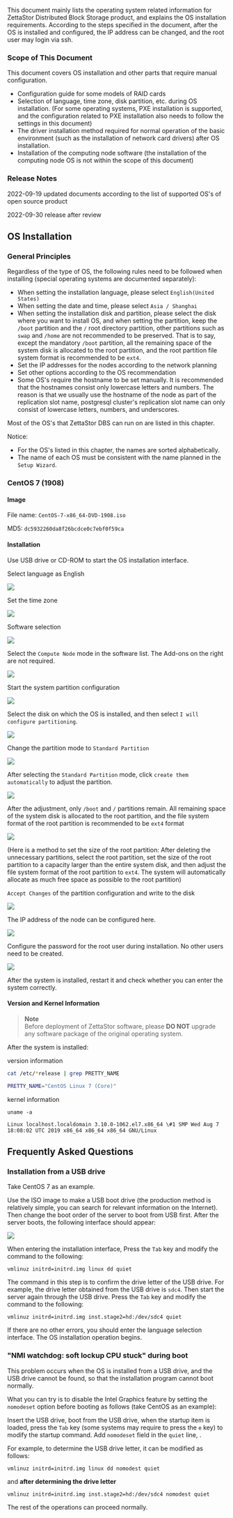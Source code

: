 This document mainly lists the operating system related information for ZettaStor Distributed Block Storage product, and explains the OS installation requirements.
According to the steps specified in the document, after the OS is installed and configured, the IP address can be changed, and the root user may login via ssh.

### Scope of This Document

This document covers OS installation and other parts that require manual configuration.

- Configuration guide for some models of RAID cards
- Selection of language, time zone, disk partition, etc. during OS installation. (For some operating systems, PXE installation is supported, and the configuration related to PXE installation also needs to follow the settings in this document)
- The driver installation method required for normal operation of the basic environment (such as the installation of network card drivers) after OS installation.
- Installation of the computing node software (the installation of the computing node OS is not within the scope of this document)

### Release Notes 

2022-09-19
updated documents according to the list of supported OS's of open source product

2022-09-30
release after review

## OS Installation

### General Principles

Regardless of the type of OS, the following rules need to be followed when installing (special operating systems are documented separately):

- When setting the installation language, please select `English(United States)`
- When setting the date and time, please select `Asia / Shanghai`
- When setting the installation disk and partition, please select the disk where you want to install OS, and when setting the partition, keep the `/boot` partition and the `/` root directory partition, other partitions such as `swap` and `/home` are not recommended to be preserved. That is to say, except the mandatory `/boot` partition, all the remaining space of the system disk is allocated to the root partition, and the root partition file system format is recommended to be `ext4`.
- Set the IP addresses for the nodes according to the network planning
- Set other options according to the OS recommendation
- Some OS's require the hostname to be set manually. It is recommended that the hostnames consist only lowercase letters and numbers. The reason is that we usually use the hostname of the node as part of the replication slot name, postgresql cluster's replication slot name can only consist of lowercase letters, numbers, and underscores.

Most of the OS's that ZettaStor DBS can run on are listed in this chapter. 

Notice:
- For the OS's listed in this chapter, the names are sorted alphabetically.
- The name of each OS must be consistent with the name planned in the `Setup Wizard`.

### CentOS 7 (1908)

#### Image

File name: `CentOS-7-x86_64-DVD-1908.iso`

MD5: `dc5932260da8f26bcdce0c7ebf0f59ca`

#### Installation

Use USB drive or CD-ROM to start the OS installation interface.

Select language as English

<img src="https://zdbs.io/operatingsystem/media/image2.png" />

Set the time zone

<img src="https://zdbs.io/operatingsystem/media/image3.png" />

Software selection

<img src="https://zdbs.io/operatingsystem/media/image4.png" />

Select the `Compute Node` mode in the software list. The Add-ons on the right are not required.

<img src="https://zdbs.io/operatingsystem/media/image5.png" />

Start the system partition configuration

<img src="https://zdbs.io/operatingsystem/media/image6.png" />

Select the disk on which the OS is installed, and then select `I will configure partitioning`.

<img src="https://zdbs.io/operatingsystem/media/image7.png" />

Change the partition mode to `Standard Partition`

<img src="https://zdbs.io/operatingsystem/media/image8.png" />

After selecting the `Standard Partition` mode, click `create them automatically` to adjust the partition.

<img src="https://zdbs.io/operatingsystem/media/image9.png" />

After the adjustment, only `/boot` and `/` partitions remain. All remaining space of the system disk is allocated to the root partition, and the file system format of the root partition is recommended to be `ext4` format

<img src="https://zdbs.io/operatingsystem/media/image10.png" />

(Here is a method to set the size of the root partition: After deleting the unnecessary partitions, select the root partition, set the size of the root partition to a capacity larger than the entire system disk, and then adjust the file system format of the root partition to `ext4`. The system will automatically allocate as much free space as possible to the root partition)

`Accept Changes` of the partition configuration and write to the disk

<img src="https://zdbs.io/operatingsystem/media/image11.png" />

The IP address of the node can be configured here.

<img src="https://zdbs.io/operatingsystem/media/image12.png" />

Configure the password for the root user during installation. No other users need to be created.

<img src="https://zdbs.io/operatingsystem/media/image13.png" />

After the system is installed, restart it and check whether you can enter the system correctly.

#### Version and Kernel Information

>**Note**  
Before deployment of ZettaStor software, please **DO NOT** upgrade any software package of the original operating system.

After the system is installed:

version information
```bash
cat /etc/*release | grep PRETTY_NAME

PRETTY_NAME="CentOS Linux 7 (Core)"
```

kernel information
```
uname -a

Linux localhost.localdomain 3.10.0-1062.el7.x86_64 \#1 SMP Wed Aug 7
18:08:02 UTC 2019 x86_64 x86_64 x86_64 GNU/Linux
```

## Frequently Asked Questions

### Installation from a USB drive

Take CentOS 7 as an example.

Use the ISO image to make a USB boot drive (the production method is relatively simple, you can search for relevant information on the Internet). Then change the boot order of the server to boot from USB first. After the server boots, the following interface should appear:

<img src="https://zdbs.io/operatingsystem/media/image33.png" />

When entering the installation interface, Press the `Tab` key and modify the command to the following:

`vmlinuz initrd=initrd.img linux dd quiet`

The command in this step is to confirm the drive letter of the USB drive. For example, the drive letter obtained from the USB drive is `sdc4`. Then start the server again through the USB drive. Press the `Tab` key and modify the command to the following:

`vmlinuz initrd=initrd.img inst.stage2=hd:/dev/sdc4 quiet`

If there are no other errors, you should enter the language selection interface. The OS installation operation begins.

### "NMI watchdog: soft lockup CPU stuck" during boot

This problem occurs when the OS is installed from a USB drive, and the USB drive cannot be found, so that the installation program cannot boot normally.

What you can try is to disable the Intel Graphics feature by setting the `nomodeset` option before booting as follows (take CentOS as an example):

Insert the USB drive, boot from the USB drive, when the startup item is loaded, press the `Tab` key (some systems may require to press the `e` key) to modify the startup command. Add `nomodeset` field in the `quiet` line, .

For example, to determine the USB drive letter, it can be modified as follows:

`vmlinuz initrd=initrd.img linux dd nomodest quiet`

and **after determining the drive letter**

`vmlinuz initrd=initrd.img inst.stage2=hd:/dev/sdc4 nomodest quiet`

The rest of the operations can proceed normally.
